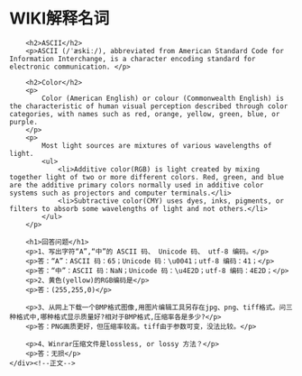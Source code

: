 <html lang="en">

<head>
	<meta charset="utf-8" />
	<title>作业4</title>
	<link type="text/css" href="homework.css" rel="stylesheet" media="screen" />
</head>

<body>
	<div id="content">
		<h1>WIKI解释名词</h1><!--正文-->

		<h2>ASCII</h2>
		<p>ASCII (/ˈæskiː/), abbreviated from American Standard Code for Information Interchange, is a character encoding standard for electronic communication. </p>

		<h2>Color</h2>
		<p>
			Color (American English) or colour (Commonwealth English) is the characteristic of human visual perception described through color categories, with names such as red, orange, yellow, green, blue, or purple.
		</p>
		<p>
			Most light sources are mixtures of various wavelengths of light.
			<ul>
				<li>Additive color(RGB) is light created by mixing together light of two or more different colors. Red, green, and blue are the additive primary colors normally used in additive color systems such as projectors and computer terminals.</li>
				<li>Subtractive color(CMY) uses dyes, inks, pigments, or filters to absorb some wavelengths of light and not others.</li>
			</ul>
		</p>

		<h1>回答问题</h1>
		<p>1、写出字符“A”,“中”的 ASCII 码、 Unicode 码、 utf-8 编码。</p>
		<p>答：“A”：ASCII 码：65；Unicode 码：\u0041；utf-8 编码：41；</p>
		<p>答：“中”：ASCII 码：NaN；Unicode 码：\u4E2D；utf-8 编码：4E2D；</p>
		<p>2、黄色(yellow)的RGB编码是</p>
		<p>答：(255,255,0)</p>

		<p>3、从网上下载一个BMP格式图像,用图片编辑工具另存在jpg、png、tiff格式。问三种格式中,哪种格式显示质量好?相对于BMP格式,压缩率各是多少?</p>
		<p>答：PNG画质更好，但压缩率较高。tiff由于参数可变，没法比较。</p>

		<p>4、Winrar压缩文件是lossless, or lossy 方法？</p>
		<p>答：无损</p>
	</div><!--正文-->
</body>
</html>
